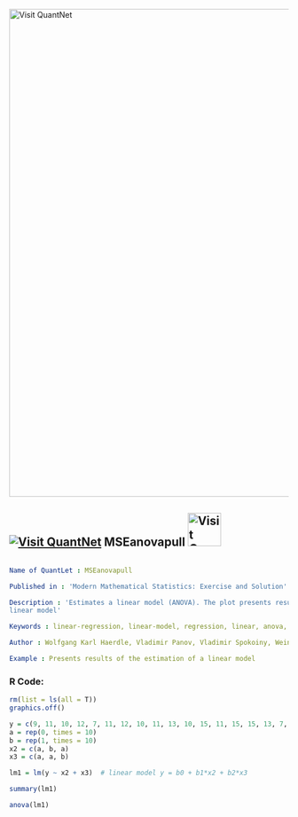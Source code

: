 
[<img src="https://github.com/QuantLet/Styleguide-and-FAQ/blob/master/pictures/banner.png" width="880" alt="Visit QuantNet">](http://quantlet.de/index.php?p=info)

## [<img src="https://github.com/QuantLet/Styleguide-and-Validation-procedure/blob/master/pictures/qloqo.png" alt="Visit QuantNet">](http://quantlet.de/) **MSEanovapull** [<img src="https://github.com/QuantLet/Styleguide-and-Validation-procedure/blob/master/pictures/QN2.png" width="60" alt="Visit QuantNet 2.0">](http://quantlet.de/d3/ia)

```yaml

Name of QuantLet : MSEanovapull

Published in : 'Modern Mathematical Statistics: Exercise and Solution'

Description : 'Estimates a linear model (ANOVA). The plot presents results of the estimation of a
linear model'

Keywords : linear-regression, linear-model, regression, linear, anova, estimation, variance

Author : Wolfgang Karl Haerdle, Vladimir Panov, Vladimir Spokoiny, Weining Wang

Example : Presents results of the estimation of a linear model

```


### R Code:
```r
rm(list = ls(all = T))
graphics.off()

y = c(9, 11, 10, 12, 7, 11, 12, 10, 11, 13, 10, 15, 11, 15, 15, 13, 7, 15, 13, 10, 18, 14, 17, 9, 14, 17, 16, 14, 17, 15)
a = rep(0, times = 10)
b = rep(1, times = 10)
x2 = c(a, b, a)
x3 = c(a, a, b)

lm1 = lm(y ~ x2 + x3)  # linear model y = b0 + b1*x2 + b2*x3

summary(lm1)

anova(lm1) 

```
